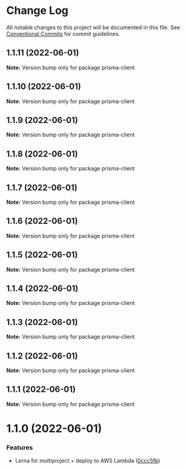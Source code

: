 # Change Log

All notable changes to this project will be documented in this file.
See [Conventional Commits](https://conventionalcommits.org) for commit guidelines.

## 1.1.11 (2022-06-01)

**Note:** Version bump only for package prisma-client





## 1.1.10 (2022-06-01)

**Note:** Version bump only for package prisma-client





## 1.1.9 (2022-06-01)

**Note:** Version bump only for package prisma-client





## 1.1.8 (2022-06-01)

**Note:** Version bump only for package prisma-client





## 1.1.7 (2022-06-01)

**Note:** Version bump only for package prisma-client





## 1.1.6 (2022-06-01)

**Note:** Version bump only for package prisma-client





## 1.1.5 (2022-06-01)

**Note:** Version bump only for package prisma-client





## 1.1.4 (2022-06-01)

**Note:** Version bump only for package prisma-client





## 1.1.3 (2022-06-01)

**Note:** Version bump only for package prisma-client





## 1.1.2 (2022-06-01)

**Note:** Version bump only for package prisma-client





## 1.1.1 (2022-06-01)

**Note:** Version bump only for package prisma-client





# 1.1.0 (2022-06-01)


### Features

* Lerna for multiproject + deploy to AWS Lambda ([0ccc5fb](https://github.com/artem-korolev/prismajs-mongodb-graphql-aws-lambda-starter-kit/commit/0ccc5fba14eff571501309387458ef01907df1e3))
